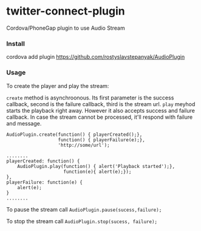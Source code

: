 # twitter-connect-plugin
Cordova/PhoneGap plugin to use Audio Stream



### Install
cordova add plugin https://github.com/rostyslavstepanyak/AudioPlugin


### Usage
To create the player and play the stream:

````create```` method is asynchroonous. Its first parameter is the success callback, second is the failure callback, third is the stream url.
````play```` meyhod starts the playback right away. However it also accepts success and failure callback. In case the stream cannot be processed, it'll respond with failure and message.


````
AudioPlugin.create(function() { playerCreated();},
                   function() { playerFailure(e);},
                   'http://some/url');

........
playerCreated: function() {
    AudioPlugin.play(function() { alert('Playback started');},
                     function(e){ alert(e);});
},
playerFailure: function(e) {
    alert(e);
}
........

````

To pause the stream call ````AudioPlugin.pause(sucess,failure);````

To stop the stream call ````AudioPlugin.stop(sucess, failure);````



